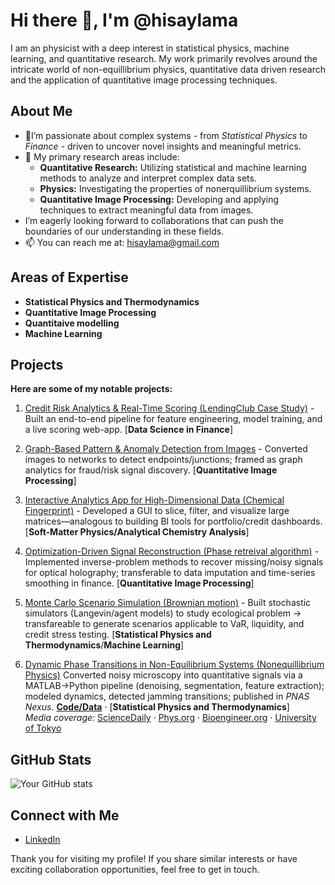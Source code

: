 # Hi there 👋, I'm @hisaylama

I am an physicist with a deep interest in statistical physics, machine learning, and quantitative research. My work primarily revolves around the intricate world of non-equillibrium physics, quantitative data driven research and the application of quantitative image processing techniques. 

## About Me

- 👀I’m passionate about complex systems - from *Statistical Physics* to *Finance* - driven to uncover novel insights and meaningful metrics.
- 🌱 My primary research areas include:
  - **Quantitative Research:** Utilizing statistical and machine learning methods to analyze and interpret complex data sets. 
  - **Physics:** Investigating the properties of nonerquillibrium systems.
  - **Quantitative Image Processing:** Developing and applying techniques to extract meaningful data from images.
-  I’m eagerly looking forward to collaborations that can push the boundaries of our understanding in these fields.
- 📫 You can reach me at: hisaylama@gmail.com

## Areas of Expertise

- **Statistical Physics and Thermodynamics**
- **Quantitative Image Processing** 
- **Quantitaive modelling**
-  **Machine Learning**

## Projects

**Here are some of my notable projects:**

1. [Credit Risk Analytics & Real-Time Scoring (LendingClub Case Study)](https://github.com/hisaylama/DSF_Lendingclub-Loan-Approval-ml) - Built an end-to-end pipeline for feature engineering, model training, and a live scoring web-app. [**Data Science in Finance**]
  
2. [Graph-Based Pattern & Anomaly Detection from Images](https://github.com/hisaylama/Minutiae-and-topological-defects-of-pattern) - Converted images to networks to detect endpoints/junctions; framed as graph analytics for fraud/risk signal discovery. [**Quantitative Image Processing**]
  
3. [Interactive Analytics App for High-Dimensional Data (Chemical Fingerprint)](https://github.com/hisaylama/ATR-FTIR-Data-Hyperspectra-Viewer-in-Matlab) - Developed a GUI to slice, filter, and visualize large matrices—analogous to building BI tools for portfolio/credit dashboards. [**Soft-Matter Physics/Analytical Chemistry Analysis**]
  
4. [Optimization-Driven Signal Reconstruction (Phase retreival algorithm)](https://github.com/hisaylama/Phase-Mask-for-Spatial-Light-Modulator) - Implemented inverse-problem methods to recover missing/noisy signals for optical holography; transferable to data imputation and time-series smoothing in finance. [**Quantitative Image Processing**]
  
5. [Monte Carlo Scenario Simulation (Brownian motion)](https://github.com/hisaylama/Brownian-Simulation) - Built stochastic simulators (Langevin/agent models) to study ecological problem -> transfareable to generate scenarios applicable to VaR, liquidity, and credit stress testing. [**Statistical Physics and Thermodynamics**/**Machine Learning**]
  
6. [Dynamic Phase Transitions in Non-Equilibrium Systems (Nonequillibrium Physics)](https://academic.oup.com/pnasnexus/article/3/7/pgae238/7693663#476173859)
Converted noisy microscopy into quantitative signals via a MATLAB→Python pipeline (denoising, segmentation, feature extraction); modeled dynamics, detected jamming transitions; published in *PNAS Nexus*. **[Code/Data](https://zenodo.org/records/11522483)** · [**Statistical Physics and Thermodynamics**] \
*Media coverage:* [ScienceDaily](https://www.sciencedaily.com/releases/2024/07/240711111356.htm) · [Phys.org](https://phys.org/news/2024-07-densely-coli-immobile-material-similar.html) · [Bioengineer.org](https://bioengineer.org/bacteria-form-glasslike-state/) · [University of Tokyo](https://www.u-tokyo.ac.jp/focus/en/press/z0508_00363.html)

## GitHub Stats

![Your GitHub stats](https://github-readme-stats.vercel.app/api?username=hisaylama&theme=radical&show_icons=true&hide_border=true&count_private=true)

## Connect with Me

- [LinkedIn](https://www.linkedin.com/in/hisay-lama-ph-d-28478285/)

Thank you for visiting my profile! If you share similar interests or have exciting collaboration opportunities, feel free to get in touch.



<!---
hisaylama/hisaylama is a ✨ special ✨ repository because its `README.md` (this file) appears on your GitHub profile.
You can click the Preview link to take a look at your changes.
--->
